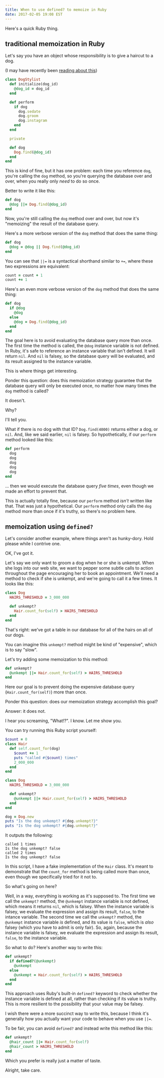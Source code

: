 ```yaml
---
title: When to use defined? to memoize in Ruby
date: 2017-02-05 19:08 EST
---
```


Here's a quick Ruby thing.

## traditional memoization in Ruby

Let's say you have an object whose responsibility is to give a haircut to a dog.

(I may have recently been [reading about this])

[reading about this]: https://thehairpin.com/this-dog-instagram-is-good-525e421c05ac#.2andaxs68

```ruby
class DogStylist
  def initialize(dog_id)
    @dog_id = dog_id
  end

  def perform
    if dog
      dog.sedate
      dog.groom
      dog.instagram
    end
  end

  private

  def dog
    Dog.find(@dog_id)
  end
end
```

This is kind of fine, but it has one problem:
each time you reference `dog`, you're calling the `dog` method,
so you're querying the database over and over,
when you really only _need_ to do so once.

Better to write it like this:

```ruby
def dog
  @dog ||= Dog.find(@dog_id)
end
```

Now, you're still calling the `dog` method over and over, but now it's "memoizing" the result of the database query.

Here's a more verbose version of the `dog` method that does the same thing:

```ruby
def dog
  @dog = @dog || Dog.find(@dog_id)
end
```

You can see that `||=` is a syntactical shorthand similar to `+=`, where these two expressions are equivalent:

```ruby
count = count + 1
count += 1
```

Here's an even more verbose version of the `dog` method that does the same thing:

```ruby
def dog
  if @dog
    @dog
  else
    @dog = Dog.find(@dog_id)
  end
end
```

The goal here is to avoid evaluating the database query more than once.
The first time the method is called, the `@dog` instance variable is not defined.
In Ruby, it's safe to reference an instance variable that isn't defined.
It will return `nil`.
And `nil` is falsey, so the database query will be evaluated, and its result assigned to the instance variable.

This is where things get interesting.

Ponder this question:
does this memoization strategy guarantee that the database query will only be executed once, no matter how many times the `dog` method is called?

It doesn't.

Why?

I'll tell you.

What if there is no dog with that ID? `Dog.find(4000)` returns either a dog, or `nil`.
And, like we said earlier, `nil` is falsey.
So hypothetically, if our `perform` method looked like this:

```ruby
def perform
  dog
  dog
  dog
  dog
  dog
end
```

... then we would execute the database query _five times_, even though we made an effort to prevent that.

This is actually totally fine, because our `perform` method _isn't_ written like that.
That was just a hypothetical.
Our `perform` method only calls the `dog` method more than once if it's truthy, so there's no problem here.

## memoization using `defined?`

Let's consider another example, where things aren't as hunky-dory.
Hold please while I contrive one.

OK, I've got it.

Let's say we only want to groom a dog when he or she is unkempt.
When she logs into our web site, we want to pepper some subtle calls to action throughout the page encouraging her to book an appointment.
We'll need a method to check if she is unkempt, and we're going to call it a few times.
It looks like this:

```ruby
class Dog
  HAIRS_THRESHOLD = 3_000_000

  def unkempt?
    Hair.count_for(self) > HAIRS_THRESHOLD
  end
end
```

That's right: we've got a table in our database for all of the hairs on all of our dogs.

You can imagine this `unkempt?` method might be kind of "expensive", which is to say "slow".

Let's try adding some memoization to this method:

```ruby
def unkempt?
  @unkempt ||= Hair.count_for(self) > HAIRS_THRESHOLD
end
```

Here our goal is to prevent doing the expensive database query (`Hair.count_for(self)`) more than once.

Ponder this question: does our memoization strategy accomplish this goal?

Answer: it does not.

I hear you screaming, "What!?".
I know.
Let me show you.

You can try running this Ruby script yourself:

```ruby
$count = 0
class Hair
  def self.count_for(dog)
    $count += 1
    puts "called #{$count} times"
    2_000_000
  end
end

class Dog
  HAIRS_THRESHOLD = 3_000_000

  def unkempt?
    @unkempt ||= Hair.count_for(self) > HAIRS_THRESHOLD
  end
end

dog = Dog.new
puts "Is the dog unkempt? #{dog.unkempt?}"
puts "Is the dog unkempt? #{dog.unkempt?}"
```

It outputs the following:

```
called 1 times
Is the dog unkempt? false
called 2 times
Is the dog unkempt? false
```

In this script, I have a fake implementation of the `Hair` class.
It's meant to demonstrate that the `count_for` method is being called more than once, even though we specifically tried for it not to.

So what's going on here?

Well, in a way, everything is working as it's supposed to.
The first time we call the `unkempt?` method, the `@unkempt` instance variable is not defined, which means it returns `nil`, which is falsey.
When the instance variable is falsey, we evaluate the expression and assign its result, `false`, to the intance variable.
The second time we call the `unkempt?` method, the `@unkempt` instance variable _is_ defined, and its value is `false`, which is _also_ falsey (which you have to admit is only fair).
So, again, because the instance variable is falsey, we evaluate the expression and assign its result, `false`, to the instance variable.

So what to do?
Here's another way to write this:

```ruby
def unkempt?
  if defined?(@unkempt)
    @unkempt
  else
    @unkempt = Hair.count_for(self) > HAIRS_THRESHOLD
  end
end
```

This approach uses Ruby's built-in `defined?` keyword to check whether the instance variable is defined at all, rather than checking if its value is truthy.
This is more resilient to the possibility that your value may be falsey.

I wish there were a more succinct way to write this, because I think it's generally how you actually want your code to behave when you use `||=`.

To be fair, you can avoid `defined?` and instead write this method like this:

```ruby
def unkempt?
  @hair_count ||= Hair.count_for(self)
  @hair_count > HAIRS_THRESHOLD
end
```

Which you prefer is really just a matter of taste.

Alright, take care.
